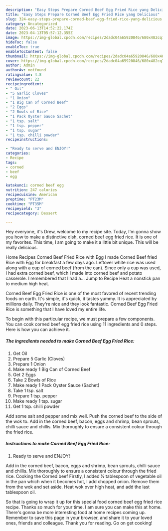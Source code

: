 ```yaml
---
description: "Easy Steps Prepare Corned Beef Egg Fried Rice yang Delicious"
title: "Easy Steps Prepare Corned Beef Egg Fried Rice yang Delicious"
slug: 324-easy-steps-prepare-corned-beef-egg-fried-rice-yang-delicious
category: Uncategorized
date: 2023-06-13T14:52:22.174Z
date: 2023-04-13T05:57:12.355Z
image: https://img-global.cpcdn.com/recipes/2dadc04a65920846/680x482cq70/corned-beef-egg-fried-rice-recipe-main-photo.jpg
hideToc: false
enableToc: true
enableTocContent: false
thumbnail: https://img-global.cpcdn.com/recipes/2dadc04a65920846/680x482cq70/corned-beef-egg-fried-rice-recipe-main-photo.jpg
cover: https://img-global.cpcdn.com/recipes/2dadc04a65920846/680x482cq70/corned-beef-egg-fried-rice-recipe-main-photo.jpg
author: Admin
authorAv: notfound
ratingvalue: 4.8
reviewcount: 22
recipeingredient:
- " Oil"
- "5 Garlic Cloves"
- "1 Onion"
- "1 Big Can of Corned Beef"
- "2 Eggs"
- "2 Bowls of Rice"
- "1 Pack Oyster Sauce Sachet"
- "1 tsp. salt"
- "1 tsp. pepper"
- "1 tsp. sugar"
- "1 tsp. chilli powder"
recipeinstructions:

- "Ready to serve and ENJOY!"
categories:
- Recipe
tags:
- corned
- beef
- egg

katakunci: corned beef egg 
nutrition: 247 calories
recipecuisine: American
preptime: "PT23M"
cooktime: "PT35M"
recipeyield: "3"
recipecategory: Dessert

---
```



Hey everyone, it's Drew, welcome to my recipe site. Today, I'm gonna show you how to make a distinctive dish, corned beef egg fried rice. It is one of my favorites. This time, I am going to make it a little bit unique. This will be really delicious.

Home Recipes Corned Beef Fried Rice with Egg I made Corned Beef fried Rice with Egg for breakfast a few days ago. Leftover white rice was used along with a cup of corned beef (from the can). Since only a cup was used, I had extra corned beef, which I made into corned beef and potato casserole. I remembered that I had a… Jump to Recipe Heat a nonstick pan to medium high heat.

Corned Beef Egg Fried Rice is one of the most favored of recent trending foods on earth. It's simple, it's quick, it tastes yummy. It is appreciated by millions daily. They're nice and they look fantastic. Corned Beef Egg Fried Rice is something that I have loved my entire life.


To begin with this particular recipe, we must prepare a few components. You can cook corned beef egg fried rice using 11 ingredients and 0 steps. Here is how you can achieve it.

<!--inarticleads1-->

##### The ingredients needed to make Corned Beef Egg Fried Rice:

1. Get  Oil
1. Prepare 5 Garlic (Cloves)
1. Prepare 1 Onion
1. Make ready 1 Big Can of Corned Beef
1. Get 2 Eggs
1. Take 2 Bowls of Rice
1. Make ready 1 Pack Oyster Sauce (Sachet)
1. Take 1 tsp. salt
1. Prepare 1 tsp. pepper
1. Make ready 1 tsp. sugar
1. Get 1 tsp. chilli powder


Add some salt and pepper and mix well. Push the corned beef to the side of the wok to. Add in the corned beef, bacon, eggs and shrimp, bean sprouts, chilli sauce and chillis. Mix thoroughly to ensure a consistent colour through the fried rice. 

<!--inarticleads2-->

##### Instructions to make Corned Beef Egg Fried Rice:


1. Ready to serve and ENJOY!

Add in the corned beef, bacon, eggs and shrimp, bean sprouts, chilli sauce and chillis. Mix thoroughly to ensure a consistent colour through the fried rice. Cooking the Corned beef Firstly, I added ½ tablespoon of vegetable oil in the pan which when it becomes hot, I add chopped onion. Remove them from the wok and set aside. Heat wok over high heat, and add the last tablespoon oil. 

So that is going to wrap it up for this special food corned beef egg fried rice recipe. Thanks so much for your time. I am sure you can make this at home. There's gonna be more interesting food at home recipes coming up. Remember to save this page in your browser, and share it to your loved ones, friends and colleague. Thank you for reading. Go on get cooking!

